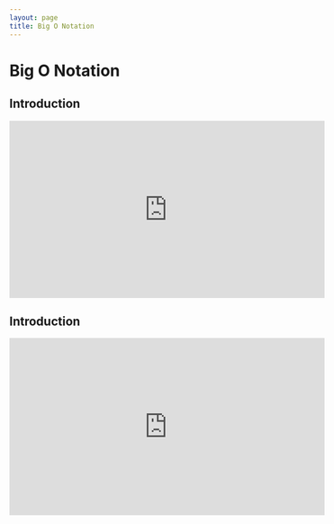 ```yaml
---
layout: page
title: Big O Notation
---
```


# Big O Notation

## Introduction

<iframe width="560" height="315" 
src="https://www.youtube.com/embed/V6mKVRU1evU?rel=0" 
frameborder="0" allowfullscreen></iframe>


## Introduction

<iframe width="560" height="315" 
src="https://www.youtube.com/embed/v4cd1O4zkGw?rel=0" 
frameborder="0" allowfullscreen></iframe>